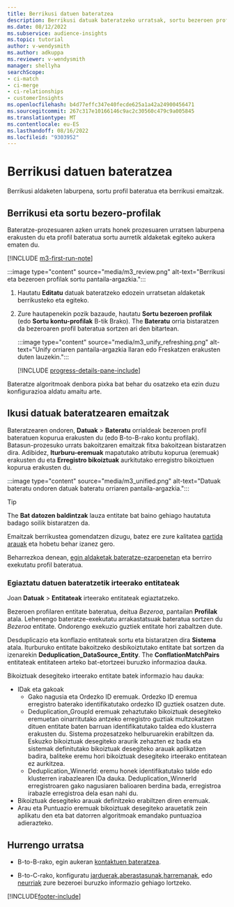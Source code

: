 ```yaml
---
title: Berrikusi datuen bateratzea
description: Berrikusi datuak bateratzeko urratsak, sortu bezeroen profil bateratuak eta berrikusi emaitzak
ms.date: 08/12/2022
ms.subservice: audience-insights
ms.topic: tutorial
author: v-wendysmith
ms.author: adkuppa
ms.reviewer: v-wendysmith
manager: shellyha
searchScope:
- ci-match
- ci-merge
- ci-relationships
- customerInsights
ms.openlocfilehash: b4d77effc347e40fecde625a1a42a24900456471
ms.sourcegitcommit: 267c317e10166146c9ac2c30560c479c9a005845
ms.translationtype: MT
ms.contentlocale: eu-ES
ms.lasthandoff: 08/16/2022
ms.locfileid: "9303952"
---
```

# <a name="review-data-unification"></a>Berrikusi datuen bateratzea

Berrikusi aldaketen laburpena, sortu profil bateratua eta berrikusi emaitzak.

## <a name="review-and-create-customer-profiles"></a>Berrikusi eta sortu bezero-profilak

Bateratze-prozesuaren azken urrats honek prozesuaren urratsen laburpena erakusten du eta profil bateratua sortu aurretik aldaketak egiteko aukera ematen du.

[!INCLUDE [m3-first-run-note](includes/m3-first-run-note.md)]

:::image type="content" source="media/m3_review.png" alt-text="Berrikusi eta bezeroen profilak sortu pantaila-argazkia.":::

1. Hautatu **Editatu** datuak bateratzeko edozein urratsetan aldaketak berrikusteko eta egiteko.

1. Zure hautapenekin pozik bazaude, hautatu **Sortu bezeroen profilak** (edo **Sortu kontu-profilak** B-tik Brako). The **Bateratu** orria bistaratzen da bezeroaren profil bateratua sortzen ari den bitartean.

   :::image type="content" source="media/m3_unify_refreshing.png" alt-text="Unify orriaren pantaila-argazkia Ilaran edo Freskatzen erakusten duten lauzekin.":::

   [!INCLUDE [progress-details-pane-include](includes/progress-details-pane.md)]

Bateratze algoritmoak denbora pixka bat behar du osatzeko eta ezin duzu konfigurazioa aldatu amaitu arte.

## <a name="view-the-results-of-data-unification"></a>Ikusi datuak bateratzearen emaitzak

Bateratzearen ondoren, **Datuak** > **Bateratu** orrialdeak bezeroen profil bateratuen kopurua erakusten du (edo B-to-B-rako kontu profilak). Batasun-prozesuko urrats bakoitzaren emaitzak fitxa bakoitzean bistaratzen dira. Adibidez, **Iturburu-eremuak** mapatutako atributu kopurua (eremuak) erakusten du eta **Erregistro bikoiztuak** aurkitutako erregistro bikoiztuen kopurua erakusten du.

:::image type="content" source="media/m3_unified.png" alt-text="Datuak bateratu ondoren datuak bateratu orriaren pantaila-argazkia.":::

> [!TIP]
> The **Bat datozen baldintzak** lauza entitate bat baino gehiago hautatuta badago soilik bistaratzen da.

Emaitzak berrikustea gomendatzen dizugu, batez ere zure kalitatea [partida arauak](data-unification-update.md#manage-match-rules) eta hobetu behar izanez gero.

Beharrezkoa denean, [egin aldaketak bateratze-ezarpenetan](data-unification-update.md) eta berriro exekutatu profil bateratua.

### <a name="verify-output-entities-from-data-unification"></a>Egiaztatu datuen bateratzetik irteerako entitateak

Joan **Datuak** > **Entitateak** irteerako entitateak egiaztatzeko.

Bezeroen profilaren entitate bateratua, deitua *Bezeroa*, pantailan **Profilak** atala. Lehenengo bateratze-exekutatu arrakastatsuak bateratua sortzen du *Bezeroa* entitate. Ondorengo exekuzio guztiek entitate hori zabaltzen dute.

Desduplicazio eta konflazio entitateak sortu eta bistaratzen dira **Sistema** atala. Iturburuko entitate bakoitzeko desbikoiztutako entitate bat sortzen da izenarekin **Deduplication_DataSource_Entity**. The **ConflationMatchPairs** entitateak entitateen arteko bat-etortzeei buruzko informazioa dauka.

Bikoiztuak desegiteko irteerako entitate batek informazio hau dauka:
- IDak eta gakoak
  - Gako nagusia eta Ordezko ID eremuak. Ordezko ID eremua erregistro baterako identifikatutako ordezko ID guztiek osatzen dute.
  - Deduplication_GroupId eremuak zehaztutako bikoiztuak desegiteko eremuetan oinarritutako antzeko erregistro guztiak multzokatzen dituen entitate baten barruan identifikatutako taldea edo klusterra erakusten du. Sistema prozesatzeko helburuarekin erabiltzen da. Eskuzko bikoiztuak desegiteko araurik zehazten ez bada eta sistemak definitutako bikoiztuak desegiteko arauak aplikatzen badira, baliteke eremu hori bikoiztuak desegiteko irteerako entitatean ez aurkitzea.
  - Deduplication_WinnerId: eremu honek identifikatutako talde edo klusterren irabazlearen IDa dauka. Deduplication_WinnerId erregistroaren gako nagusiaren balioaren berdina bada, erregistroa irabazle erregistroa dela esan nahi du.
- Bikoiztuak desegiteko arauak definitzeko erabiltzen diren eremuak.
- Arau eta Puntuazio eremuak bikoiztuak desegiteko arauetatik zein aplikatu den eta bat datorren algoritmoak emandako puntuazioa adierazteko.

## <a name="next-step"></a>Hurrengo urratsa

- B-to-B-rako, egin aukeran [kontaktuen bateratzea](data-unification-contacts.md).

- B-to-C-rako, konfiguratu [jarduerak](activities.md),[aberastasunak](enrichment-hub.md),[harremanak](relationships.md), edo [neurriak](measures.md) zure bezeroei buruzko informazio gehiago lortzeko.

[!INCLUDE[footer-include](includes/footer-banner.md)]
